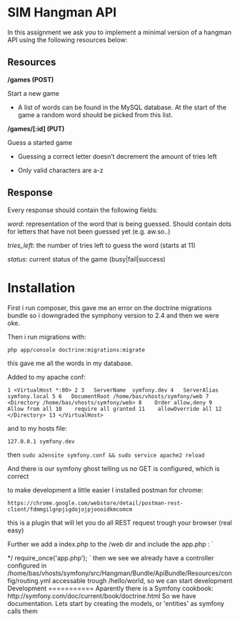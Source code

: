 # SIM Hangman API #

In this assignment we ask you to implement a minimal version of a hangman API using the following resources below:

## Resources ##

**/games (POST)**

Start a new game

- A list of words can be found in the MySQL database. At the start of the game a random word should be picked from this list.

**/games/[:id] (PUT)**

Guess a started game

- Guessing a correct letter doesn’t decrement the amount of tries left

- Only valid characters are a-z

## Response ##

Every response should contain the following fields:

*word*: representation of the word that is being guessed. Should contain dots for letters that have not been guessed yet (e.g. aw.so..)

*tries_left*: the number of tries left to guess the word (starts at 11)

*status*: current status of the game (busy|fail|success)


Installation
============

First i run composer, this gave me an error on the doctrine migrations bundle
so i downgraded the symphony version to 2.4 and then we were oke.

Then i run migrations with:

`php app/console doctrine:migrations:migrate`

this gave me all the words in my database.

Added to my apache conf:

`
  1 <VirtualHost *:80>
  2
  3   ServerName  symfony.dev
  4   ServerAlias symfony.local
  5
  6   DocumentRoot /home/bas/vhosts/symfony/web
  7   <Directory /home/bas/vhosts/symfony/web>
  8    Order allow,deny
  9    Allow from all
 10    require all granted
 11    allowOverride all
 12   </Directory>
 13 </VirtualHost>
`

and to my hosts file:

`127.0.0.1 symfony.dev`

then
`sudo a2ensite symfony.conf && sudo service apache2 reload`

And there is our symfony ghost telling us no GET is configured, which is correct

to make development a little easier I installed postman for chrome:

`https://chrome.google.com/webstore/detail/postman-rest-client/fdmmgilgnpjigdojojpjoooidkmcomcm`

this is a plugin that will let you do all REST request trough your browser (real easy)

Further we add a index.php to the /web dir and include the app.php :
`
<?php
/**
 * @author b.j.ouwehand <b.j.ouwehand@gmail.com>
 */
require_once('app.php');
`

then we see we already have a controller configured in /home/bas/vhosts/symfony/src/Hangman/Bundle/ApiBundle/Resources/config/routing.yml
accessable trough /hello/world, so we can start development

Development
===========

Aparently there is a Symfony cookbook:

http://symfony.com/doc/current/book/doctrine.html

So we have documentation.

Lets start by creating the models, or 'entities' as symfony calls them











